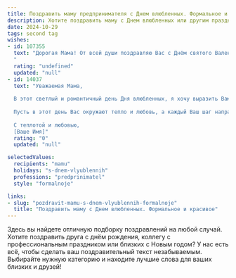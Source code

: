 ```yaml
---
title: Поздравить маму предпринимателя с Днем влюбленных. Формальное и красивое
description: Хотите поздравить маму с Днем влюбленных или другим праздником? Наш ИИ создаст незабываемое поздравление, а вы обязательно выделитесь среди других.  
date: 2024-10-29
tags: second tag
wishes:
- id: 107355
  text: "Дорогая Мама! От всей души поздравляю Вас с Днём святого Валентина! Желаю Вам в этот прекрасный день невероятного потока любви, счастья и вдохновения. Пусть Ваш предпринимательский талант приносит Вам не только успех в делах, но и огромное удовлетворение. Будьте здоровы, любимы и всегда окружены заботой и вниманием!
  "
  rating: "undefined"
  updated: "null"
- id: 14037
  text: "Уважаемая Мама,
  
  В этот светлый и романтичный день Дня влюбленных, я хочу выразить Вам свою искреннюю благодарность и глубочайшее уважение за все, что Вы делаете для нашей семьи и для нашего общего дела. Ваш предпринимательский дух, умение видеть возможности и преодолевать трудности, является источником моего вдохновения и примера для подражания.
  
  Пусть в этот день Вас окружают тепло и любовь, а каждый Ваш шаг направлен к новым высотам и достижениям. Желаю Вам крепкого здоровья, счастья и процветания во всех Ваших начинаниях.
  
  С теплотой и любовью,
  [Ваше Имя]"
  rating: "0"
  updated: "null"

selectedValues:
  recipients: "mamu"
  holidays: "s-dnem-vlyublennih"
  professions: "predprinimatel"
  style: "formalnoje"

links:
- slug: "pozdravit-mamu-s-dnem-vlyublennih-formalnoje"
  title: "Поздравить маму с Днем влюбленных. Формальное и красивое"
---
```


Здесь вы найдете отличную подборку поздравлений на любой случай. 
Хотите поздравить друга с днём рождения, коллегу с профессиональным праздником или близких с Новым годом? У нас есть всё, чтобы сделать ваш поздравительный текст незабываемым. Выбирайте нужную категорию и находите лучшие слова для ваших близких и друзей!
